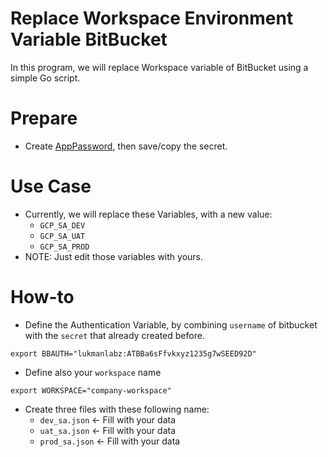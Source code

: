 # Replace Workspace Environment Variable BitBucket 
In this program, we will replace Workspace variable of BitBucket using a simple Go script.

# Prepare
- Create [AppPassword](img/appPassword.png), then save/copy the secret.

# Use Case
- Currently, we will replace these Variables, with a new value:
  - `GCP_SA_DEV`
  - `GCP_SA_UAT`
  - `GCP_SA_PROD`
- NOTE: Just edit those variables with yours.

# How-to
- Define the Authentication Variable, by combining `username` of bitbucket with the `secret` that already created before. 
```
export BBAUTH="lukmanlabz:ATBBa6sFfvkxyz1235g7wSEED92D"
```
- Define also your `workspace` name
```
export WORKSPACE="company-workspace"
```
- Create three files with these following name:
    - `dev_sa.json` <- Fill with your data
    - `uat_sa.json` <- Fill with your data
    - `prod_sa.json` <- Fill with your data
